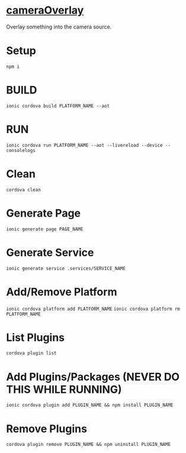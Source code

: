 # [cameraOverlay](https://github.com/dudushy/cameraOverlay/)
Overlay something into the camera source.

# Setup
```npm i```

# BUILD
```ionic cordova build PLATFORM_NAME --aot```

# RUN
```ionic cordova run PLATFORM_NAME --aot --livereload --device --consolelogs```

# Clean
```cordova clean```

# Generate Page
```ionic generate page PAGE_NAME```

# Generate Service
```ionic generate service .services/SERVICE_NAME```

# Add/Remove Platform
```ionic cordova platform add PLATFORM_NAME```
```ionic cordova platform rm PLATFORM_NAME```

# List Plugins
```cordova plugin list```

# Add Plugins/Packages (NEVER DO THIS WHILE RUNNING)
```ionic cordova plugin add PLUGIN_NAME && npm install PLUGIN_NAME```

# Remove Plugins
```cordova plugin remove PLUGIN_NAME && npm uninstall PLUGIN_NAME```
